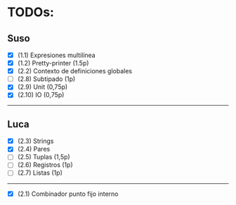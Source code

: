 # TODOs:

## Suso
- [x] (1.1) Expresiones multilínea
- [x] (1.2) Pretty-printer (1.5p)
- [x] (2.2) Contexto de definiciones globales
- [ ] (2.8) Subtipado (1p)
- [x] (2.9) Unit (0,75p)
- [x] (2.10) IO (0,75p)
---
## Luca
- [x] (2.3) Strings
- [x] (2.4) Pares
- [ ] (2.5) Tuplas (1,5p)
- [ ] (2.6) Registros (1p)
- [ ] (2.7) Listas (1p)
---
- [x] (2.1) Combinador punto fijo interno
